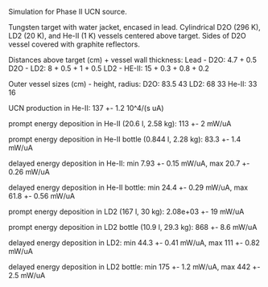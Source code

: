 Simulation for Phase II UCN source.

Tungsten target with water jacket, encased in lead.
Cylindrical D2O (296 K), LD2 (20 K), and He-II (1 K) vessels centered above target.
Sides of D2O vessel covered with graphite reflectors.

Distances above target (cm) + vessel wall thickness:
Lead - D2O: 4.7 + 0.5
D2O - LD2: 8 + 0.5 + 1 + 0.5
LD2 - HE-II: 15 + 0.3 + 0.8 + 0.2

Outer vessel sizes (cm) - height, radius:
D2O: 83.5 43
LD2: 68 33
He-II: 33 16

UCN production in He-II:
137 +- 1.2 10^4/(s uA)

prompt energy deposition in He-II (20.6 l, 2.58 kg):
113 +- 2 mW/uA

prompt energy deposition in He-II bottle (0.844 l, 2.28 kg):
83.3 +- 1.4 mW/uA

delayed energy deposition in He-II:
min 7.93 +- 0.15 mW/uA, max 20.7 +- 0.26 mW/uA

delayed energy deposition in He-II bottle:
min 24.4 +- 0.29 mW/uA, max 61.8 +- 0.56 mW/uA

prompt energy deposition in LD2 (167 l, 30 kg):
2.08e+03 +- 19 mW/uA

prompt energy deposition in LD2 bottle (10.9 l, 29.3 kg):
868 +- 8.6 mW/uA

delayed energy deposition in LD2:
min 44.3 +- 0.41 mW/uA, max 111 +- 0.82 mW/uA

delayed energy deposition in LD2 bottle:
min 175 +- 1.2 mW/uA, max 442 +- 2.5 mW/uA

